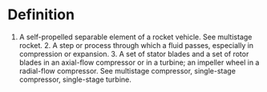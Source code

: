 # Definition

1.  A self-propelled separable element of a rocket vehicle. See
    multistage rocket. 2. A step or process through which a fluid
    passes, especially in compression or expansion. 3. A set of stator
    blades and a set of rotor blades in an axial-flow compressor or in a
    turbine; an impeller wheel in a radial-flow compressor. See
    multistage compressor, single-stage compressor, single-stage
    turbine.
